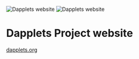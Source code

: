 ![Dapplets website](#gh-dark-mode-only)
![Dapplets website](#gh-light-mode-only)

# Dapplets Project website

[dapplets.org](https://dapplets.org/)
